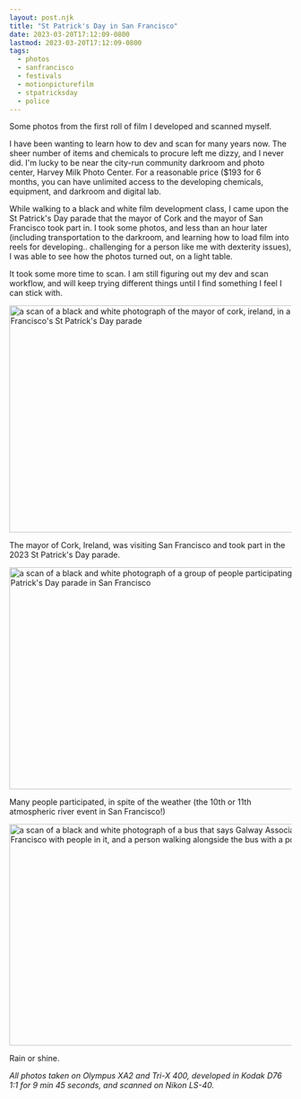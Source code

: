 ```yaml
---
layout: post.njk
title: "St Patrick's Day in San Francisco"
date: 2023-03-20T17:12:09-0800
lastmod: 2023-03-20T17:12:09-0800
tags: 
  - photos
  - sanfrancisco
  - festivals
  - motionpicturefilm
  - stpatricksday
  - police
---
```

Some photos from the first roll of film I developed and scanned myself.

I have been wanting to learn how to dev and scan for many years now. The sheer number of items and chemicals to procure left me dizzy, and I never did. I'm lucky to be near the city-run community darkroom and photo center, Harvey Milk Photo Center. For a reasonable price ($193 for 6 months, you can have unlimited access to the developing chemicals, equipment, and darkroom and digital lab.

While walking to a black and white film development class, I came upon the St Patrick's Day parade that the mayor of Cork and the mayor of San Francisco took part in. I took some photos, and less than an hour later (including transportation to the darkroom, and learning how to load film into reels for developing.. challenging for a person like me with dexterity issues), I was able to see how the photos turned out, on a light table.

It took some more time to scan. I am still figuring out my dev and scan workflow, and will keep trying different things until I find something I feel I can stick with. 

<img src="/photos/uploads/66d1385d7b.jpg" width="600" height="405" alt="a scan of a black and white photograph of the mayor of cork, ireland, in a car in San Francisco's St Patrick's Day parade" />

The mayor of Cork, Ireland, was visiting San Francisco and took part in the 2023 St Patrick's Day parade.

<img src="/photos/uploads/8b9613e6f3.jpg" width="600" height="396" alt="a scan of a black and white photograph of a group of people participating in the St Patrick's Day parade in San Francisco" />

Many people participated, in spite of the weather (the 10th or 11th atmospheric river event in San Francisco!)

<img src="/photos/uploads/c226a6b7e5.jpg" width="600" height="395" alt="a scan of a black and white photograph of a bus that says Galway Association of San Francisco with people in it, and a person walking alongside the bus with a poncho" />

Rain or shine.

_All photos taken on Olympus XA2 and Tri-X 400, developed in Kodak D76 1:1 for 9 min 45 seconds, and scanned on Nikon LS-40._
